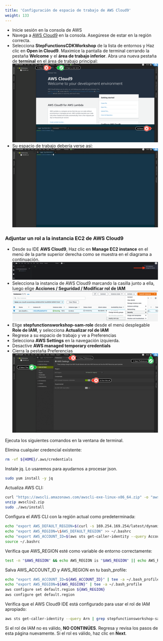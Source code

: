 ```yaml
---
title: 'Configuración de espacio de trabajo de AWS Cloud9'
weight: 133
---
```


- Inicie sesión en la consola de AWS
- Navega a [AWS Cloud9](https://console.aws.amazon.com/cloud9/home) en la consola. Asegúrese de estar en la región correcta.
- Selecciona **StepFunctionsCDKWorkshop** de la lista de entornos y Haz clic en **Open in Cloud9**. Maximice la pantalla de terminal cerrando la pestaña **Welcome** y el **área de trabajo inferior**. Abra una nueva pestaña de **terminal** en el área de trabajo principal:
  ![AWS Cloud9 Before](/static/img/setup/c9before.png)
- Su espacio de trabajo debería verse así:
  ![AWS Cloud9 After](/static/img/setup/c9after.png)

### Adjuntar un rol a la instancia EC2 de AWS Cloud9

- Desde su IDE **AWS Cloud9**, Haz clic en **Manage EC2 instance** en el menú de la parte superior derecha como se muestra en el diagrama a continuación.
  ![AWS Cloud9 manage](/static/img/setup/c9manageinstance.png)
- Selecciona la instancia de AWS Cloud9 marcando la casilla junto a ella, luego elige **Acciones / Seguridad / Modificar rol de IAM**
  ![AWS Cloud9 instance role](/static/img/setup/c9instancerole.png)
- Elige **stepfunctionsworkshop-sam-role** desde el menú desplegable **Role de IAM**, y selecciona **Actualizar rol de IAM**
- Regrese a su espacio de trabajo y ve a  Preferencias
- Selecciona **AWS Settings** en la navegación izquierda.
- Desactive **AWS managed temporary credentials**
- Cierra la pestaña Preferencias
  ![AWS Cloud9 aws settings](/static/img/setup/c9disableiam.png)

Ejecuta los siguientes comandos en la ventana de terminal.

Elimina cualquier credencial existente:

```bash
rm -vf ${HOME}/.aws/credentials
```

Instale jq. Lo usaremos para ayudarnos a procesar json.

```bash
sudo yum install -y jq
```

Actualiza AWS CLI:

```bash
curl "https://awscli.amazonaws.com/awscli-exe-linux-x86_64.zip" -o "awscliv2.zip"
unzip awscliv2.zip
sudo ./aws/install
```

Configura el AWS CLI con la región actual como predeterminada:

```bash
echo "export AWS_DEFAULT_REGION=$(curl -s 169.254.169.254/latest/dynamic/instance-identity/document | jq -r .region)" >> ~/.bashrc
echo "export AWS_REGION=\$AWS_DEFAULT_REGION" >> ~/.bashrc
echo "export AWS_ACCOUNT_ID=$(aws sts get-caller-identity --query Account --output text)" >> ~/.bashrc
source ~/.bashrc
```

Verifica que AWS_REGION esté como variable de entorno correctamente:

```bash
test -n "$AWS_REGION" && echo AWS_REGION is "$AWS_REGION" || echo AWS_REGION is not set
```

Salva AWS_ACCOUNT_ID y AWS_REGION en tu bash_profile:

```bash
echo "export AWS_ACCOUNT_ID=${AWS_ACCOUNT_ID}" | tee -a ~/.bash_profile
echo "export AWS_REGION=${AWS_REGION}" | tee -a ~/.bash_profile
aws configure set default.region ${AWS_REGION}
aws configure get default.region
```

Verifica que el AWS Cloud9 IDE está configurado para usar el rol de IAM apropiado:

```bash
aws sts get-caller-identity --query Arn | grep stepfunctionsworkshop-sam-role -q && echo "IAM role valid" || echo "IAM role NOT valid"
```

Si el rol de IAM no es válido, **NO CONTINÚES**. Regresa y revisa los pasos de esta página nuevamente. Si el rol es válido, haz clic en **Next**.
